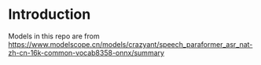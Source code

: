 # Introduction

Models in this repo are from
https://www.modelscope.cn/models/crazyant/speech_paraformer_asr_nat-zh-cn-16k-common-vocab8358-onnx/summary
